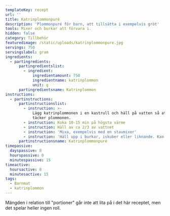 ```yaml
---
templateKey: recept
url: ''
title: Katrinplommonpuré
description: 'Plommonpuré för barn, att tillsätta i exempelvis gröt'
tools: Mixer och burkar att förvara i.
hidden: false
category: Tillbehör
featuredimage: /static/uploads/katrinplommonpure.jpg
servings: 750
servingslabel: gram
ingredients:
  - partingredients:
      partingredientslist:
        - ingredient:
            ingredientamount: 750
            ingredientname: katrinplommon
            unit: g
      partingredientsname: Katrinplommon
instructions:
  - partinstructions:
      partinstructionslist:
        - instruction: >-
            Lägg katrinplommonen i en kastrull och häll på vatten så att det
            täcker plommonen.
        - instruction: Koka 10-15 min på högsta värme
        - instruction: Häll av ca 2/3 av vattnet
        - instruction: 'Mixa, exempelvis med en stavmixer'
        - instruction: 'Häll upp i burkar, iskuber eller liknande. Kan frysas.'
      partinstructionsname: Katrinplommonpuré
timepassive:
  dayspassive: 0
  hourspassive: 0
  minutespassive: 15
timeactive:
  hoursactive: 0
  minutesactive: 15
tags:
  - Barnmat
  - katrinplommon
---
```


Mängden i relation till "portioner" går inte att lita på i det här receptet, men det spelar heller ingen roll.
